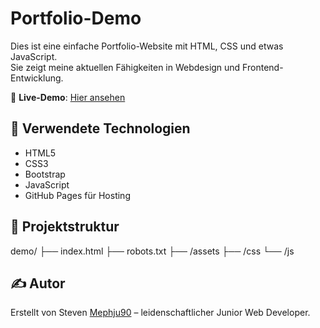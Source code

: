 # Portfolio-Demo

Dies ist eine einfache Portfolio-Website mit HTML, CSS und etwas JavaScript.  
Sie zeigt meine aktuellen Fähigkeiten in Webdesign und Frontend-Entwicklung.

🔗 **Live-Demo**: [Hier ansehen](https://mephju90.github.io/arztpraxis/index.html)

## 🔧 Verwendete Technologien

- HTML5
- CSS3
- Bootstrap
- JavaScript 
- GitHub Pages für Hosting

## 📂 Projektstruktur

demo/ ├── index.html ├── robots.txt ├── /assets ├── /css └── /js

## ✍️ Autor

Erstellt von Steven [Mephju90](https://github.com/Mephju90) – leidenschaftlicher Junior Web Developer.

